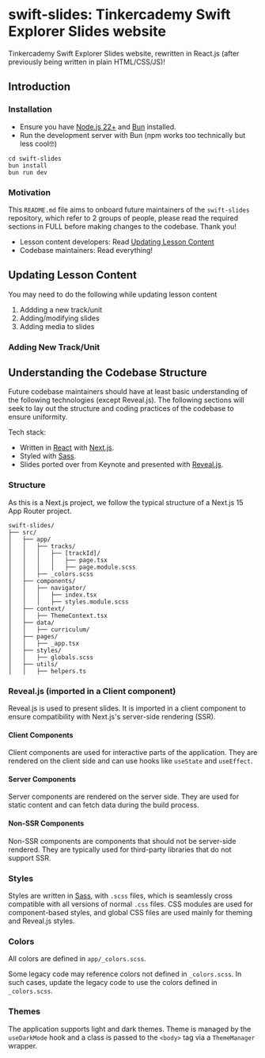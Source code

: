 # swift-slides: Tinkercademy Swift Explorer Slides website

Tinkercademy Swift Explorer Slides website, rewritten in React.js (after previously being written in plain HTML/CSS/JS)!

## Introduction

### Installation

 - Ensure you have [Node.js 22+](https://nodejs.org) and [Bun](https://www.npmjs.com/package/bun) installed.
- Run the development server with Bun (npm works too technically but less cool🤓)
```
cd swift-slides
bun install
bun run dev
```

### Motivation

This `README.md` file aims to onboard future maintainers of the `swift-slides` repository, which refer to 2 groups of people, please read the required sections in FULL before making changes to the codebase. Thank you!
- Lesson content developers: Read [Updating Lesson Content](#updating-lesson-content)
- Codebase maintainers: Read everything!

## Updating Lesson Content

You may need to do the following while updating lesson content <!-- rephrase -->
1. Addding a new track/unit
2. Adding/modifying slides
3. Adding media to slides

### Adding New Track/Unit



## Understanding the Codebase Structure

Future codebase maintainers should have at least basic understanding of the following technologies (except Reveal.js). The following sections will seek to lay out the structure and coding practices of the codebase to ensure uniformity.

Tech stack:
- Written in [React](https://react.dev/) with [Next.js](https://nextjs.org/).
- Styled with [Sass](https://sass-lang.com/).
- Slides ported over from Keynote and presented with [Reveal.js](https://revealjs.com/).

### Structure

As this is a Next.js project, we follow the typical structure of a Next.js 15 App Router project.

```
swift-slides/
├── src/
│   ├── app/
│   │   ├── tracks/
│   │   │   ├── [trackId]/
│   │   │   │   ├── page.tsx
│   │   │   │   ├── page.module.scss
│   │   ├── _colors.scss
│   ├── components/
│   │   ├── navigator/
│   │   │   ├── index.tsx
│   │   │   ├── styles.module.scss
│   ├── context/
│   │   ├── ThemeContext.tsx
│   ├── data/
│   │   ├── curriculum/
│   ├── pages/
│   │   ├── _app.tsx
│   ├── styles/
│   │   ├── globals.scss
│   ├── utils/
│   │   ├── helpers.ts
```

### Reveal.js (imported in a Client component)

Reveal.js is used to present slides. It is imported in a client component to ensure compatibility with Next.js's server-side rendering (SSR). 

#### Client Components
Client components are used for interactive parts of the application. They are rendered on the client side and can use hooks like `useState` and `useEffect`.

#### Server Components
Server components are rendered on the server side. They are used for static content and can fetch data during the build process.

#### Non-SSR Components
Non-SSR components are components that should not be server-side rendered. They are typically used for third-party libraries that do not support SSR.

### Styles

Styles are written in [Sass](https://sass-lang.com/), with `.scss` files, which is seamlessly cross compatible with all versions of normal `.css` files. CSS modules are used for component-based styles, and global CSS files are used mainly for theming and Reveal.js styles.

### Colors

All colors are defined in `app/_colors.scss`. 

Some legacy code may reference colors not defined in `_colors.scss`. In such cases, update the legacy code to use the colors defined in `_colors.scss`.

### Themes

The application supports light and dark themes. Theme is managed by the `useDarkMode` hook and a class is passed to the `<body>` tag via a `ThemeManager` wrapper.